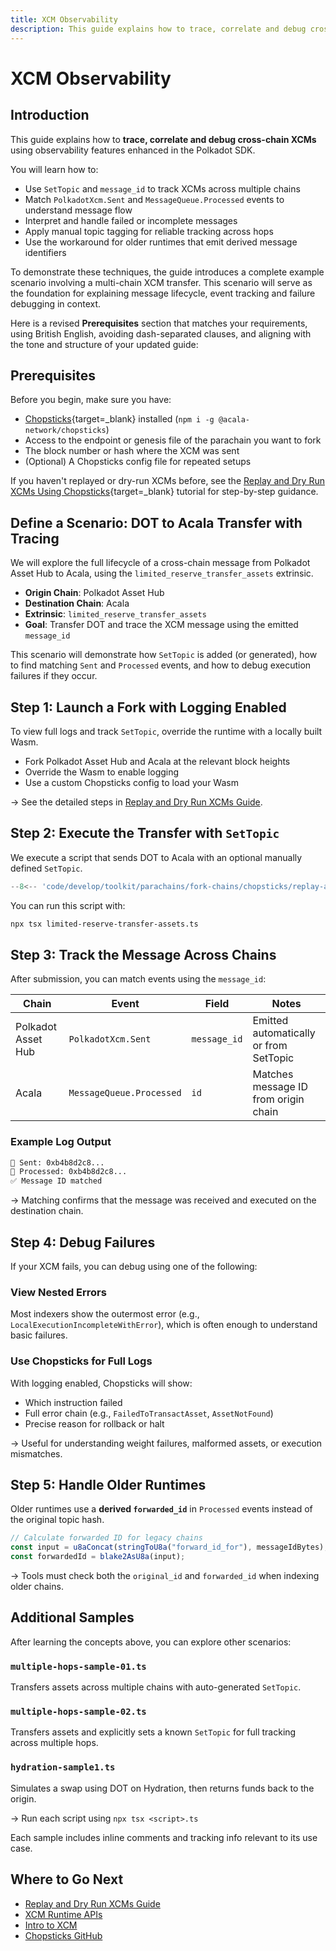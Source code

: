 ```yaml
---
title: XCM Observability
description: This guide explains how to trace, correlate and debug cross-chain XCMs using observability features enhanced in the Polkadot SDK.
---
```


# XCM Observability

## Introduction

This guide explains how to **trace, correlate and debug cross-chain XCMs** using observability features enhanced in the Polkadot SDK.

You will learn how to:

- Use `SetTopic` and `message_id` to track XCMs across multiple chains
- Match `PolkadotXcm.Sent` and `MessageQueue.Processed` events to understand message flow
- Interpret and handle failed or incomplete messages
- Apply manual topic tagging for reliable tracking across hops
- Use the workaround for older runtimes that emit derived message identifiers

To demonstrate these techniques, the guide introduces a complete example scenario involving a multi-chain XCM transfer. This scenario will serve as the foundation for explaining message lifecycle, event tracking and failure debugging in context.

Here is a revised **Prerequisites** section that matches your requirements, using British English, avoiding dash-separated clauses, and aligning with the tone and structure of your updated guide:

## Prerequisites

Before you begin, make sure you have:

- [Chopsticks](/develop/toolkit/parachains/fork-chains/chopsticks/get-started/){target=\_blank} installed (`npm i -g @acala-network/chopsticks`)
- Access to the endpoint or genesis file of the parachain you want to fork
- The block number or hash where the XCM was sent
- (Optional) A Chopsticks config file for repeated setups

If you haven't replayed or dry-run XCMs before, see the [Replay and Dry Run XCMs Using Chopsticks](/tutorials/interoperability/replay-and-dry-run-xcms/){target=\_blank} tutorial for step-by-step guidance.

## Define a Scenario: DOT to Acala Transfer with Tracing

We will explore the full lifecycle of a cross-chain message from Polkadot Asset Hub to Acala, using the `limited_reserve_transfer_assets` extrinsic.

* **Origin Chain**: Polkadot Asset Hub
* **Destination Chain**: Acala
* **Extrinsic**: `limited_reserve_transfer_assets`
* **Goal**: Transfer DOT and trace the XCM message using the emitted `message_id`

This scenario will demonstrate how `SetTopic` is added (or generated), how to find matching `Sent` and `Processed` events, and how to debug execution failures if they occur.

## Step 1: Launch a Fork with Logging Enabled

To view full logs and track `SetTopic`, override the runtime with a locally built Wasm.

* Fork Polkadot Asset Hub and Acala at the relevant block heights
* Override the Wasm to enable logging
* Use a custom Chopsticks config to load your Wasm

→ See the detailed steps in [Replay and Dry Run XCMs Guide](https://docs.polkadot.com/tutorials/interoperability/replay-and-dry-run-xcms/).

## Step 2: Execute the Transfer with `SetTopic`

We execute a script that sends DOT to Acala with an optional manually defined `SetTopic`.

```ts
--8<-- 'code/develop/toolkit/parachains/fork-chains/chopsticks/replay-and-dry-run-xcms/limited-reserve-transfer-assets.ts'
```

You can run this script with:

```bash
npx tsx limited-reserve-transfer-assets.ts
```

## Step 3: Track the Message Across Chains

After submission, you can match events using the `message_id`:

| Chain              | Event                    | Field        | Notes                                  |
| ------------------ | ------------------------ | ------------ | -------------------------------------- |
| Polkadot Asset Hub | `PolkadotXcm.Sent`       | `message_id` | Emitted automatically or from SetTopic |
| Acala              | `MessageQueue.Processed` | `id`         | Matches message ID from origin chain   |

### Example Log Output

```bash
📣 Sent: 0xb4b8d2c8...
📣 Processed: 0xb4b8d2c8...
✅ Message ID matched
```

→ Matching confirms that the message was received and executed on the destination chain.

## Step 4: Debug Failures

If your XCM fails, you can debug using one of the following:

### View Nested Errors

Most indexers show the outermost error (e.g., `LocalExecutionIncompleteWithError`), which is often enough to understand basic failures.

### Use Chopsticks for Full Logs

With logging enabled, Chopsticks will show:

* Which instruction failed
* Full error chain (e.g., `FailedToTransactAsset`, `AssetNotFound`)
* Precise reason for rollback or halt

→ Useful for understanding weight failures, malformed assets, or execution mismatches.

## Step 5: Handle Older Runtimes

Older runtimes use a **derived `forwarded_id`** in `Processed` events instead of the original topic hash.

```ts
// Calculate forwarded ID for legacy chains
const input = u8aConcat(stringToU8a("forward_id_for"), messageIdBytes);
const forwardedId = blake2AsU8a(input);
```

→ Tools must check both the `original_id` and `forwarded_id` when indexing older chains.

## Additional Samples

After learning the concepts above, you can explore other scenarios:

### `multiple-hops-sample-01.ts`

Transfers assets across multiple chains with auto-generated `SetTopic`.

### `multiple-hops-sample-02.ts`

Transfers assets and explicitly sets a known `SetTopic` for full tracking across multiple hops.

### `hydration-sample1.ts`

Simulates a swap using DOT on Hydration, then returns funds back to the origin.

→ Run each script using `npx tsx <script>.ts`

Each sample includes inline comments and tracking info relevant to its use case.

## Where to Go Next

* [Replay and Dry Run XCMs Guide](https://docs.polkadot.com/tutorials/interoperability/replay-and-dry-run-xcms/)
* [XCM Runtime APIs](https://docs.polkadot.com/develop/interoperability/xcm-runtime-apis/)
* [Intro to XCM](https://docs.polkadot.com/develop/interoperability/intro-to-xcm/)
* [Chopsticks GitHub](https://github.com/AcalaNetwork/chopsticks)
